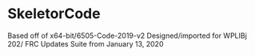 # SkeletorCode
Based off of x64-bit/6505-Code-2019-v2
Designed/imported for WPLIBj 202/ FRC Updates Suite from January 13, 2020
